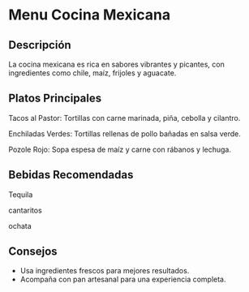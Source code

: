 # Menu Cocina Mexicana

## Descripción
La cocina mexicana es rica en sabores vibrantes y picantes, con ingredientes como chile, maíz, frijoles y aguacate.

## Platos Principales
Tacos al Pastor: Tortillas con carne marinada, piña, cebolla y cilantro.

Enchiladas Verdes: Tortillas rellenas de pollo bañadas en salsa verde.

Pozole Rojo: Sopa espesa de maíz y carne con rábanos y lechuga.

## Bebidas Recomendadas

Tequila

cantaritos

ochata

## Consejos
- Usa ingredientes frescos para mejores resultados.
- Acompaña con pan artesanal para una experiencia completa.


